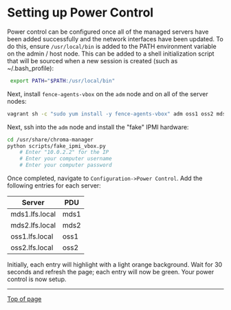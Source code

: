 # <a name="Top"></a>Setting up Power Control

Power control can be configured once all of the managed servers have been added successfully and the network interfaces have been updated. To do this, ensure `/usr/local/bin` is added to the PATH environment variable on the admin / host node. This can be added to a shell initialization script that will be sourced when a new session is created (such as ~/.bash_profile):

```bash
 export PATH="$PATH:/usr/local/bin"
```

Next, install `fence-agents-vbox` on the `adm` node and on all of the server nodes:

```bash
vagrant sh -c "sudo yum install -y fence-agents-vbox" adm oss1 oss2 mds1 mds2
```

Next, ssh into the `adm` node and install the "fake" IPMI hardware:


```bash
cd /usr/share/chroma-manager
python scripts/fake_ipmi_vbox.py
    # Enter "10.0.2.2" for the IP
    # Enter your computer username
    # Enter your computer password
```

Once completed, navigate to `Configuration->Power Control`. Add the following entries for each server:

|Server|	PDU |
|--------|-------|
| mds1.lfs.local|mds1 |
| mds2.lfs.local|mds2 |
| oss1.lfs.local|oss1 |
| oss2.lfs.local|oss2 |

Initially, each entry will highlight with a light orange background. Wait for 30 seconds and refresh the page; each entry will now be green. Your power control is now setup.

---
[Top of page](#Top)